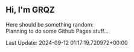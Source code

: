 ## Hi, I'm GRQZ
Here should be something random:  
Planning to do some Github Pages stuff...


Last Update: 2024-09-12 01:17:19.720972+00:00
